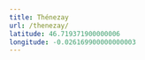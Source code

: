 ```yaml
---
title: Thénezay
url: /thenezay/
latitude: 46.719371900000006
longitude: -0.026169900000000003
---
```

